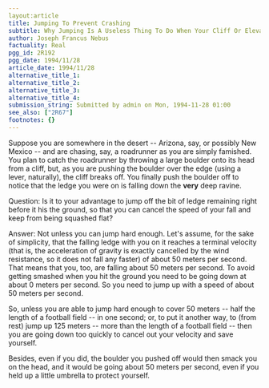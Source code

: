```yaml
---
layout:article
title: Jumping To Prevent Crashing
subtitle: Why Jumping Is A Useless Thing To Do When Your Cliff Or Elevator Crashes
author: Joseph Francus Nebus
factuality: Real
pgg_id: 2R192
pgg_date: 1994/11/28
article_date: 1994/11/28
alternative_title_1: 
alternative_title_2: 
alternative_title_3: 
alternative_title_4: 
submission_string: Submitted by admin on Mon, 1994-11-28 01:00
see_also: ["2R67"]
footnotes: {}
---
```

<div>
<p>Suppose you are somewhere in the desert -- Arizona, say, or possibly New Mexico -- and are chasing, say, a roadrunner as you are simply famished. You plan to catch the roadrunner by throwing a large boulder onto its head from a cliff, but, as you are pushing the boulder over the edge (using a lever, naturally), the cliff breaks off. You finally push the boulder off to notice that the ledge you were on is falling down the <strong>very</strong> deep ravine.</p>
<p>Question: Is it to your advantage to jump off the bit of ledge remaining right before it his the ground, so that you can cancel the speed of your fall and keep from being squashed flat?</p>
<p>Answer: Not unless you can jump hard enough. Let's assume, for the sake of simplicity, that the falling ledge with you on it reaches a terminal velocity (that is, the acceleration of gravity is exactly cancelled by the wind resistance, so it does not fall any faster) of about 50 meters per second. That means that you, too, are falling about 50 meters per second. To avoid getting smashed when you hit the ground you need to be going down at about 0 meters per second. So you need to jump up with a speed of about 50 meters per second.</p>
<p>So, unless you are able to jump hard enough to cover 50 meters -- half the length of a football field -- in one second; or, to put it another way, to (from rest) jump up 125 meters -- more than the length of a football field -- then you are going down too quickly to cancel out your velocity and save yourself.</p>
<p>Besides, even if you did, the boulder you pushed off would then smack you on the head, and it would be going about 50 meters per second, even if you held up a little umbrella to protect yourself.</p>
</div>
